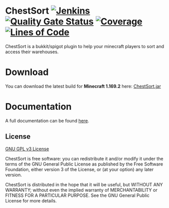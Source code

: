 # ChestSort [![Jenkins](https://img.shields.io/jenkins/build?jobUrl=https%3A%2F%2Fjenkins.gmasil.de%2Fjob%2Fgithub-gmasil%2Fjob%2FChestSort%2Fjob%2Fmaster%2F)](https://jenkins.gmasil.de/blue/organizations/jenkins/github-gmasil%2FChestSort/branches) [![Quality Gate Status](https://sonar.gmasil.de/api/project_badges/measure?project=de.headshotharp.spigot%3Achestsort%3Amaster&metric=alert_status)](https://sonar.gmasil.de/dashboard?id=de.headshotharp.spigot%3Achestsort%3Amaster) [![Coverage](https://sonar.gmasil.de/api/project_badges/measure?project=de.headshotharp.spigot%3Achestsort%3Amaster&metric=coverage)](https://sonar.gmasil.de/dashboard?id=de.headshotharp.spigot%3Achestsort%3Amaster) [![Lines of Code](https://sonar.gmasil.de/api/project_badges/measure?project=de.headshotharp.spigot%3Achestsort%3Amaster&metric=ncloc)](https://sonar.gmasil.de/dashboard?id=de.headshotharp.spigot%3Achestsort%3Amaster)
ChestSort is a bukkit/spigot plugin to help your minecraft players to sort and access their warehouses.

# Download
You can download the latest build for **Minecraft 1.169.2** here: [ChestSort.jar](https://jenkins.gmasil.de/job/gmasil/job/ChestSort/job/master/lastSuccessfulBuild/artifact/target/ChestSort.jar)

# Documentation
A full documentation can be found [here](docs/readme.md).

## License
[GNU GPL v3 License](LICENSE.md)

ChestSort is free software: you can redistribute it and/or modify
it under the terms of the GNU General Public License as published by
the Free Software Foundation, either version 3 of the License, or
(at your option) any later version.

ChestSort is distributed in the hope that it will be useful,
but WITHOUT ANY WARRANTY; without even the implied warranty of
MERCHANTABILITY or FITNESS FOR A PARTICULAR PURPOSE. See the
GNU General Public License for more details.
